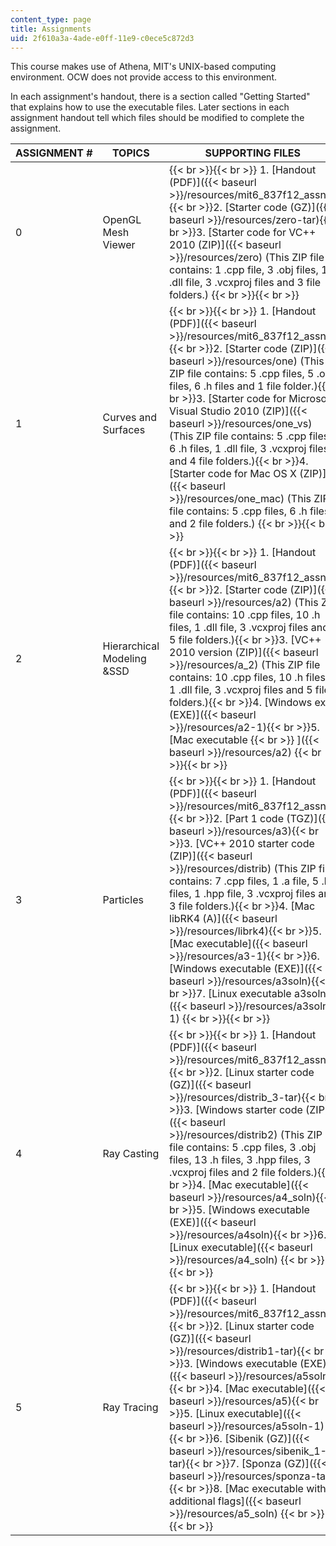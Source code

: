 ```yaml
---
content_type: page
title: Assignments
uid: 2f610a3a-4ade-e0ff-11e9-c0ece5c872d3
---
```


This course makes use of Athena, MIT's UNIX-based computing environment. OCW does not provide access to this environment.

In each assignment's handout, there is a section called "Getting Started" that explains how to use the executable files. Later sections in each assignment handout tell which files should be modified to complete the assignment.

| ASSIGNMENT # | TOPICS | SUPPORTING FILES |
| --- | --- | --- |
| 0 | OpenGL Mesh Viewer |  {{< br >}}{{< br >}} 1.  [Handout (PDF)]({{< baseurl >}}/resources/mit6_837f12_assn0){{< br >}}2.  [Starter code (GZ)]({{< baseurl >}}/resources/zero-tar){{< br >}}3.  [Starter code for VC++ 2010 (ZIP)]({{< baseurl >}}/resources/zero) (This ZIP file contains: 1 .cpp file, 3 .obj files, 1 .dll file, 3 .vcxproj files and 3 file folders.) {{< br >}}{{< br >}}  |
| 1 | Curves and Surfaces |  {{< br >}}{{< br >}} 1.  [Handout (PDF)]({{< baseurl >}}/resources/mit6_837f12_assn1){{< br >}}2.  [Starter code (ZIP)]({{< baseurl >}}/resources/one) (This ZIP file contains: 5 .cpp files, 5 .o files, 6 .h files and 1 file folder.){{< br >}}3.  [Starter code for Microsoft Visual Studio 2010 (ZIP)]({{< baseurl >}}/resources/one_vs) (This ZIP file contains: 5 .cpp files, 6 .h files, 1 .dll file, 3 .vcxproj files and 4 file folders.){{< br >}}4.  [Starter code for Mac OS X (ZIP)]({{< baseurl >}}/resources/one_mac) (This ZIP file contains: 5 .cpp files, 6 .h files and 2 file folders.) {{< br >}}{{< br >}}  |
| 2 | Hierarchical Modeling &SSD |  {{< br >}}{{< br >}} 1.  [Handout (PDF)]({{< baseurl >}}/resources/mit6_837f12_assn2){{< br >}}2.  [Starter code (ZIP)]({{< baseurl >}}/resources/a2) (This ZIP file contains: 10 .cpp files, 10 .h files, 1 .dll file, 3 .vcxproj files and 5 file folders.){{< br >}}3.  [VC++ 2010 version (ZIP)]({{< baseurl >}}/resources/a_2) (This ZIP file contains: 10 .cpp files, 10 .h files, 1 .dll file, 3 .vcxproj files and 5 file folders.){{< br >}}4.  [Windows exe (EXE)]({{< baseurl >}}/resources/a2-1){{< br >}}5.  [Mac executable  {{< br >}}    ]({{< baseurl >}}/resources/a2) {{< br >}}{{< br >}}  |
| 3 | Particles |  {{< br >}}{{< br >}} 1.  [Handout (PDF)]({{< baseurl >}}/resources/mit6_837f12_assn3){{< br >}}2.  [Part 1 code (TGZ)]({{< baseurl >}}/resources/a3){{< br >}}3.  [VC++ 2010 starter code (ZIP)]({{< baseurl >}}/resources/distrib) (This ZIP file contains: 7 .cpp files, 1 .a file, 5 .h files, 1 .hpp file, 3 .vcxproj files and 3 file folders.){{< br >}}4.  [Mac libRK4 (A)]({{< baseurl >}}/resources/librk4){{< br >}}5.  [Mac executable]({{< baseurl >}}/resources/a3-1){{< br >}}6.  [Windows executable (EXE)]({{< baseurl >}}/resources/a3soln){{< br >}}7.  [Linux executable a3soln]({{< baseurl >}}/resources/a3soln-1) {{< br >}}{{< br >}}  |
| 4 | Ray Casting |  {{< br >}}{{< br >}} 1.  [Handout (PDF)]({{< baseurl >}}/resources/mit6_837f12_assn4){{< br >}}2.  [Linux starter code (GZ)]({{< baseurl >}}/resources/distrib_3-tar){{< br >}}3.  [Windows starter code (ZIP)]({{< baseurl >}}/resources/distrib2) (This ZIP file contains: 5 .cpp files, 3 .obj files, 13 .h files, 3 .hpp files, 3 .vcxproj files and 2 file folders.){{< br >}}4.  [Mac executable]({{< baseurl >}}/resources/a4_soln){{< br >}}5.  [Windows executable (EXE)]({{< baseurl >}}/resources/a4soln){{< br >}}6.  [Linux executable]({{< baseurl >}}/resources/a4_soln) {{< br >}}{{< br >}}  |
| 5 | Ray Tracing |  {{< br >}}{{< br >}} 1.  [Handout (PDF)]({{< baseurl >}}/resources/mit6_837f12_assn5){{< br >}}2.  [Linux starter code (GZ)]({{< baseurl >}}/resources/distrib1-tar){{< br >}}3.  [Windows executable (EXE)]({{< baseurl >}}/resources/a5soln){{< br >}}4.  [Mac executable]({{< baseurl >}}/resources/a5){{< br >}}5.  [Linux executable]({{< baseurl >}}/resources/a5soln-1){{< br >}}6.  [Sibenik (GZ)]({{< baseurl >}}/resources/sibenik_1-tar){{< br >}}7.  [Sponza (GZ)]({{< baseurl >}}/resources/sponza-tar){{< br >}}8.  [Mac executable with additional flags]({{< baseurl >}}/resources/a5_soln) {{< br >}}{{< br >}}